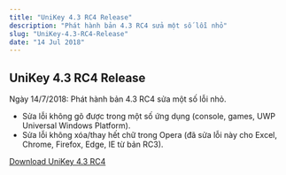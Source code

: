 ```yaml
---
title: "UniKey 4.3 RC4 Release"
description: "Phát hành bản 4.3 RC4 sửa một số lỗi nhỏ"
slug: "UniKey-4.3-RC4-Release"
date: "14 Jul 2018"
---
```

## UniKey 4.3 RC4 Release

Ngày 14/7/2018: Phát hành bản 4.3 RC4 sửa một số lỗi nhỏ.

* Sửa lỗi không gõ được trong một số ứng dụng (console, games, UWP Universal Windows Platform).
* Sửa lỗi không xóa/thay hết chữ trong Opera (đã sửa lỗi này cho Excel, Chrome, Firefox, Edge, IE từ bản RC3).

[Download UniKey 4.3 RC4](/)
